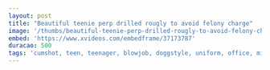 ```yaml
---
layout: post
title: "Beautiful teenie perp drilled rougly to avoid felony charge"
image: '/thumbs/beautiful-teenie-perp-drilled-rougly-to-avoid-felony-charge.jpg'
embed: 'https://www.xvideos.com/embedframe/37173787'
duracao: 500
tags: 'cumshot, teen, teenager, blowjob, doggstyle, uniform, office, missionary, big-tits, rever-cowgirl, 18yo, big-dick, story, hardcore-teen, teenshoplifters, nadya-nakakova'
---
```

